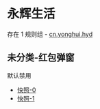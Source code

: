 # 永辉生活

存在 1 规则组 - [cn.yonghui.hyd](/src/apps/cn.yonghui.hyd.ts)

## 未分类-红包弹窗

默认禁用

- [快照-0](https://i.gkd.li/i/13414401)
- [快照-1](https://i.gkd.li/i/13414444)
